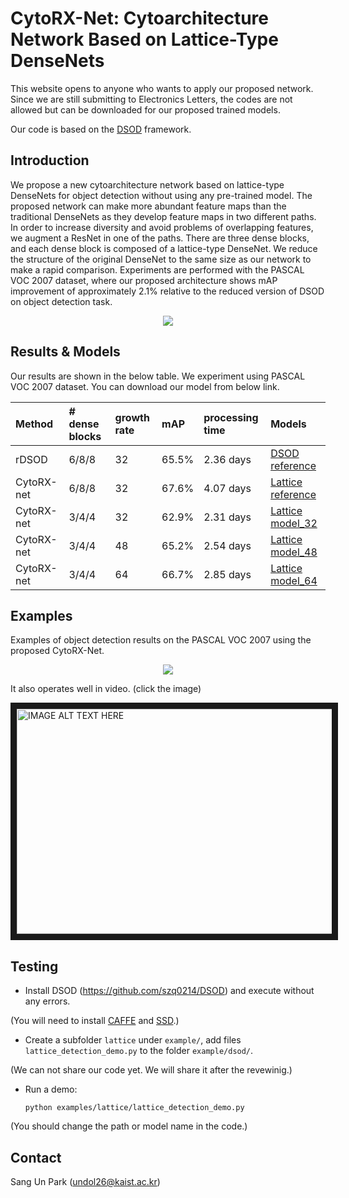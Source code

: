 # CytoRX-Net: Cytoarchitecture Network Based on Lattice-Type DenseNets

This website opens to anyone who wants to apply our proposed network. Since we are still submitting to Electronics Letters, the codes are not allowed but can be downloaded for our proposed trained models.

Our code is based on the [DSOD](https://github.com/szq0214/DSOD) framework.

## Introduction

We propose a new cytoarchitecture network based on lattice-type DenseNets for object detection without using any pre-trained model. The proposed network can make more abundant feature maps than the traditional DenseNets as they develop feature maps in two different paths. In order to increase diversity and avoid problems of overlapping features, we augment a ResNet in one of the paths. There are three dense blocks, and each dense block is composed of a lattice-type DenseNet. We reduce the structure of the original DenseNet to the same size as our network to make a rapid comparison. Experiments are performed with the PASCAL VOC 2007 dataset, where our proposed architecture shows mAP improvement of approximately 2.1% relative to the reduced version of DSOD on object detection task. 

<div align=center>
<img src="https://user-images.githubusercontent.com/29120209/49847894-c359a300-fe15-11e8-8df1-c2d37c8a59b3.png">
</div>

## Results & Models
Our results are shown in the below table. We experiment using PASCAL VOC 2007 dataset.
You can download our model from below link.

| Method | # dense blocks | growth rate | mAP | processing time | Models
|:-------|:-------|:-------|:-------|:-------|:-------|
rDSOD  	| 6/8/8   | 32 | 65.5% | 2.36 days | [DSOD reference](https://drive.google.com/open?id=1cqPipKeSsosgawNQzI4Ejebqgcx2mABr)    |
CytoRX-net	| 6/8/8   | 32 | 67.6% | 4.07 days | [Lattice reference](https://drive.google.com/open?id=17KMvCBxemBsKQ5F3ICsnOufE5xa671SZ) |
CytoRX-net	| 3/4/4   | 32 | 62.9% | 2.31 days | [Lattice model_32](https://drive.google.com/open?id=1YwyJnJVPVNorwJ-JaUQ_TAu0bgttSQ0B)  |
CytoRX-net	| 3/4/4   | 48 | 65.2% | 2.54 days | [Lattice model_48](https://drive.google.com/open?id=1DfBzkRH4d6hGLyJd2ORb5l9seKpFYAX_)  |
CytoRX-net	| 3/4/4   | 64 | 66.7% | 2.85 days | [Lattice model_64](https://drive.google.com/open?id=1taRuglBciz8eNvheURfgjD42useW3Jnx)  |

## Examples
Examples of object detection results on the PASCAL VOC 2007 using the proposed CytoRX-Net.
<div align=center>
<img src="https://user-images.githubusercontent.com/29120209/49847915-d1a7bf00-fe15-11e8-93f1-8792765b6c52.png">
</div>
 

It also operates well in video. (click the image)

<a href="https://www.youtube.com/watch?v=mXzZJaABH4c">
<img src="https://user-images.githubusercontent.com/29120209/49853303-0d4c8400-fe2a-11e8-8a59-349a5d8ccddb.png" 
alt="IMAGE ALT TEXT HERE" width="640" height="360" border="10" /></a>
</div>



## Testing
- Install DSOD (https://github.com/szq0214/DSOD) and execute without any errors.

(You will need to install [CAFFE](https://github.com/BVLC/caffe) and [SSD](https://github.com/weiliu89/caffe/tree/ssd).)

- Create a subfolder `lattice` under `example/`, add files `lattice_detection_demo.py` to the folder `example/dsod/`.

(We can not share our code yet. We will share it after the revewinig.)

- Run a demo:
  ```shell
  python examples/lattice/lattice_detection_demo.py
  ```
(You should change the path or model name in the code.)

## Contact
Sang Un Park (undol26@kaist.ac.kr)

